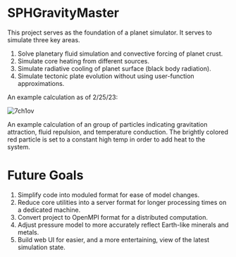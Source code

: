 # SPHGravityMaster

This project serves as the foundation of a planet simulator. It serves to simulate three key areas.
1) Solve planetary fluid simulation and convective forcing of planet crust.
2) Simulate core heating from different sources.
3) Simulate radiative cooling of planet surface (black body radiation).
4) Simulate tectonic plate evolution without using user-function approximations.

An example calculation as of 2/25/23:

![7ch1ov](https://user-images.githubusercontent.com/62128346/221385819-70d791ed-3460-452d-ac82-bc60d87ec1c1.gif)

An example calculation of an group of particles indicating gravitation attraction, fluid repulsion, and temperature conduction.
The brightly colored red particle is set to a constant high temp in order to add heat to the system.

# Future Goals
1) Simplify code into moduled format for ease of model changes.
2) Reduce core utilities into a server format for longer processing times on a dedicated machine.
3) Convert project to OpenMPI format for a distributed computation.
4) Adjust pressure model to more accurately reflect Earth-like minerals and metals.
5) Build web UI for easier, and a more entertaining, view of the latest simulation state.
